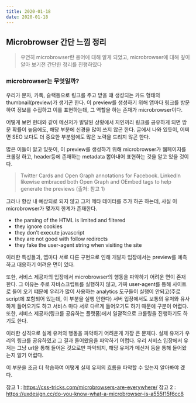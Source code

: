 ```yaml
---
title: 2020-01-18
date: 2020-01-18
---
```

## Microbrowser 간단 느낌 정리

> 우연히 microbrowser란 용어에 대해 알게 되었고, microbrowser에 대해 깊이 알아 보기전 간단한 정리를 진행하였다 

### microbrowser는 무엇일까?

우리가 문자, 카톡, 슬랙등으로 링크를 주고 받을 떄 생성되는 카드 형태의 thumbnail(preview)가 생기곤 한다. 이 preview를 생성하기 위해 앱마다 링크를 방문하여 정보를 수집하고 이를 표현하는데, 그 역할을 하는 존재가 microbrowser이다.

어떻게 보면 현대와 같이 메신저가 발달된 상황에서 지인끼리 링크를 공유하게 되면 방문 확률이 높음에도, 해당 부분에 신경을 많이 쓰지 않곤 한다. 글에서 나와 있듯이, 어쩌면 SEO 보다도 더 중요한 부분임에도 많은 노력을 드리지 않곤 한다. 

많은 이들이 알고 있듯이, 이 preview를 생성하기 위해 microbrowser가 웹페이지를 크롤링 하고, header등에 존재하는 metadata 뽑아내어 표현하는 것을 알고 있을 것이다. 

> Twitter Cards and Open Graph annotations for Facebook. LinkedIn likewise embraced both Open Graph and OEmbed tags to help generate the previews (출처: 참고 1)

그러나 항상 내 예상되로 되지 않고 그저 메타 데이터를 추가 하곤 하는데, 사실 이 microbrowser가 몇가지 한계가 존재한다. 

- the parsing of the HTML is limited and filtered
- they ignore cookies
- they don’t execute javascript
- they are not good with follow redirects
- they fake the user-agent string when visiting the site

이러한 특성들과, 앱마다 서로 다른 구현으로 인해 개발자 입장에서는 preview를 예측하고 대응하기 어려운 면이 있다.

또한, 서비스 제공자의 입장에서 microbrowser의 행동을 파악하기 어려운 면이 존재한다. 
그 이유는 주로 자바스크립트를 실행하지 않고, 가짜 user-agent를 통해 사이트로 들어 오기 떄문에 우리가 많이 사용하는 analytics 도구들이 실행이 안되고(주로 script에 포함되어 있는데, 이 부분을 실행 안한다) 서버 입장에서도 보통의 유저와 유사하게 들어오기도 하고 서비스 마다 서로 다르게 들어오기도 하기 때문에 구분이 어렵다. 또한, 서비스 제공자(링크를 공유하는 플랫폼)에서 일괄적으로 크롤링을 진행하기도 하기도 한다. 

이러한 성격으로 실제 유저의 행동을 파악하기 어려운게 가장 큰 문제다. 실제 유저가 우리의 링크를 공유하였고 그 결과 들어왔음을 파악하기 어렵다. 우리 서비스 입장에서 유저는 그냥 url을 통해 들어온 것으로만 파악되지, 해당 유저가 메신저 등을 통해 들어왔는지 알기 어렵다.

이 부분을 조금 더 학습하여 어떻게 실제 유저의 흐름을 파악할 수 있는지 알아봐야 겠다. 

참고 1 : https://css-tricks.com/microbrowsers-are-everywhere/
참고 2 : https://uxdesign.cc/do-you-know-what-a-microbrowser-is-a555f15f6cc8